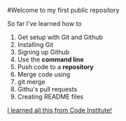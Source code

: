 #Welcome to my first public repository

So far I've learned how to
1. Get setup with Git and Github
  1. Installing Git
  2. Signing up Github
2. Use the **command line**
3. Push code to a **repository**
4. Merge code using
  1. git merge
  2. Githu's pull requests
5. Creating README files

[I learned all this from Code Institute!](http://codeinstitute.net)
